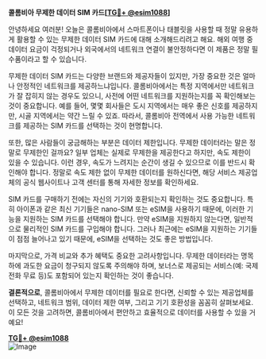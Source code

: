 **콜롬비아 무제한 데이터 SIM 카드[[TG💪+ @esim1088](https://t.me/s/esim1088)]**

안녕하세요 여러분! 오늘은 콜롬비아에서 스마트폰이나 태블릿을 사용할 때 정말 유용하게 활용할 수 있는 무제한 데이터 SIM 카드에 대해 소개해드리려고 해요. 해외 여행 중 데이터 요금이 걱정되거나 외국에서의 네트워크 연결이 불안정하다면 이 제품은 정말 필수품이라고 할 수 있습니다.

무제한 데이터 SIM 카드는 다양한 브랜드와 제공자들이 있지만, 가장 중요한 것은 얼마나 안정적인 네트워크를 제공하느냐입니다. 콜롬비아에서는 특정 지역에서만 네트워크가 잘 잡히지 않는 경우도 있으니, 사전에 어떤 네트워크를 지원하는지를 꼭 확인해보는 것이 중요합니다. 예를 들어, 몇몇 회사들은 도시 지역에서는 매우 좋은 신호를 제공하지만, 시골 지역에서는 약간 느릴 수 있죠. 따라서, 콜롬비아 전역에서 사용 가능한 네트워크를 제공하는 SIM 카드를 선택하는 것이 현명합니다.

또한, 많은 사람들이 궁금해하는 부분은 데이터 제한입니다. 무제한 데이터라는 말은 정말로 무제한인 걸까요? 일부 업체는 실제로 무제한을 제공한다고 하지만, 속도 제한이 있을 수 있습니다. 이런 경우, 속도가 느려지는 순간이 생길 수 있으므로 이를 반드시 확인해야 합니다. 정말로 속도 제한 없이 무제한 데이터를 원하신다면, 해당 서비스 제공업체의 공식 웹사이트나 고객 센터를 통해 자세한 정보를 확인하세요.

SIM 카드를 구매하기 전에는 자신의 기기와 호환되는지 확인하는 것도 중요합니다. 특히 아이폰과 같은 최신 기기들은 nano-SIM 또는 eSIM을 사용하기 때문에, 이러한 기능을 지원하는 SIM 카드를 선택해야 합니다. 만약 eSIM을 지원하지 않는다면, 일반적으로 물리적인 SIM 카드를 구입해야 합니다. 그러나 최근에는 eSIM을 지원하는 기기들이 점점 늘어나고 있기 때문에, eSIM을 선택하는 것도 좋은 방법입니다.

마지막으로, 가격 비교와 추가 혜택도 중요한 고려사항입니다. 무제한 데이터라는 명목 하에 과도한 요금이 청구되지 않도록 주의해야 하며, 보너스로 제공되는 서비스(예: 국제 전화 무료 등)도 포함되어 있는지 확인하는 것이 좋습니다.

**결론적으로**, 콜롬비아에서 무제한 데이터를 필요로 한다면, 신뢰할 수 있는 제공업체를 선택하고, 네트워크 범위, 데이터 제한 여부, 그리고 기기 호환성을 꼼꼼히 살펴보세요. 이 모든 것을 고려하면, 콜롬비아에서 편안하고 효율적으로 데이터를 사용할 수 있을 거예요!

**[TG💪+ @esim1088](https://t.me/s/esim1088)**  
![Image](https://i.postimg.cc/Y0z9fWf4/image.png)